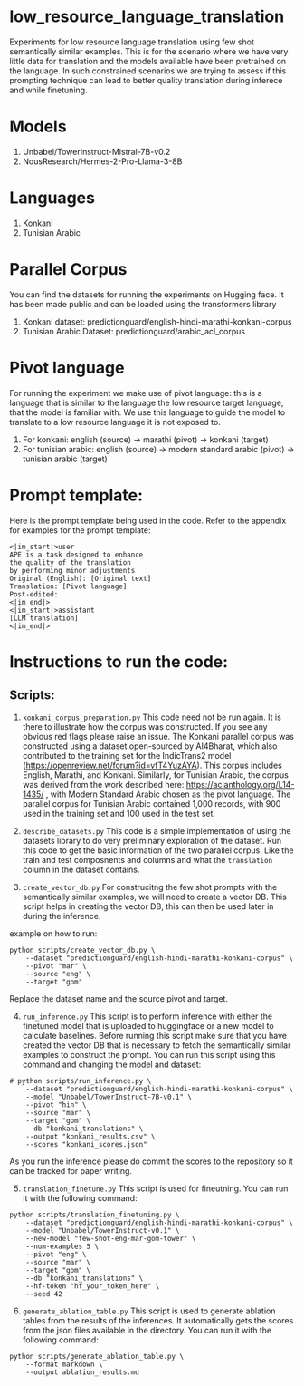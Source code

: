 


# low_resource_language_translation
Experiments for low resource language translation using few shot semantically similar examples. This is for the scenario where we have very little data for translation and the models available have been pretrained on the language. In such constrained scenarios we are trying to assess if this prompting technique can lead to better quality translation during inferece and while finetuning. 

# Models
1. Unbabel/TowerInstruct-Mistral-7B-v0.2
2. NousResearch/Hermes-2-Pro-Llama-3-8B

# Languages 
1. Konkani
2. Tunisian Arabic

# Parallel Corpus 
You can find the datasets for running the experiments on Hugging face. It has been made public and can be loaded using the transformers library 

1. Konkani dataset: predictionguard/english-hindi-marathi-konkani-corpus
2. Tunisian Arabic Dataset: predictionguard/arabic_acl_corpus

# Pivot language
For running the experiment we make use of pivot language: this is a language that is similar to the language the low resource target language, that the model is familiar with. We use this language to guide the model to translate to a low resource language it is not exposed to. 

1. For konkani: english (source) -> marathi (pivot) -> konkani (target)
2. For tunisian arabic: english (source) -> modern standard arabic (pivot) -> tunisian arabic (target)

# Prompt template:
Here is the prompt template being used in the code. Refer to the appendix for examples for the prompt template:
```
<|im_start|>user
APE is a task designed to enhance
the quality of the translation
by performing minor adjustments
Original (English): [Original text]
Translation: [Pivot language]
Post-edited:
<|im_end|>
<|im_start|>assistant
[LLM translation]
<|im_end|>
```

# Instructions to run the code:
## Scripts:
1. `konkani_corpus_preparation.py`
This code need not be run again. It is there to illustrate how the corpus was constructed. If you see any obvious red flags please raise an issue. The Konkani parallel corpus was constructed using a dataset open-sourced by AI4Bharat, which also contributed to the training set for the IndicTrans2 model (https://openreview.net/forum?id=vfT4YuzAYA). This corpus includes English, Marathi, and Konkani.
Similarly, for Tunisian Arabic, the corpus was derived from the work described here: https://aclanthology.org/L14-1435/ , with Modern Standard Arabic chosen as the pivot language. The parallel corpus for Tunisian Arabic contained 1,000 records, with 900 used in the training set and 100 used in the test set. 

2. `describe_datasets.py`
This code is a simple implementation of using the datasets library to do very preliminary exploration of the dataset. Run this code to get the basic information of the two parallel corpus. Like the train and test composnents and columns and what the `translation` column in the dataset contains.

3. `create_vector_db.py`
For construcitng the few shot prompts with the semantically similar examples, we will need to create a vector DB. This script helps in creating the vector DB, this can then be used later in during the inference. 

example on how to run: 
```
python scripts/create_vector_db.py \
    --dataset "predictionguard/english-hindi-marathi-konkani-corpus" \
    --pivot "mar" \
    --source "eng" \
    --target "gom"
```
Replace the dataset name and the source pivot and target. 

4. `run_inference.py`
This script is to perform inference with either the finetuned model that is uploaded to huggingface or a new model to calculate baselines. Before running this script make sure that you have created the vector DB that is necessary to fetch the semantically similar examples to construct the prompt. You can run this script using this command and changing the model and dataset:

```
# python scripts/run_inference.py \
    --dataset "predictionguard/english-hindi-marathi-konkani-corpus" \
    --model "Unbabel/TowerInstruct-7B-v0.1" \
    --pivot "hin" \
    --source "mar" \
    --target "gom" \
    --db "konkani_translations" \
    --output "konkani_results.csv" \
    --scores "konkani_scores.json"
```
As you run the inference please do commit the scores to the repository so it can be tracked for paper writing. 

5. `translation_finetune.py`
This script is used for fineutning. You can run it with the following command:

```
python scripts/translation_finetuning.py \
    --dataset "predictionguard/english-hindi-marathi-konkani-corpus" \
    --model "Unbabel/TowerInstruct-v0.1" \
    --new-model "few-shot-eng-mar-gom-tower" \
    --num-examples 5 \
    --pivot "eng" \
    --source "mar" \
    --target "gom" \
    --db "konkani_translations" \
    --hf-token "hf_your_token_here" \
    --seed 42
```

6. `generate_ablation_table.py`
This script is used to generate ablation tables from the results of the inferences. It automatically gets the scores from the json files available in the directory. You can run it with the following command:

```
python scripts/generate_ablation_table.py \
    --format markdown \
    --output ablation_results.md
```